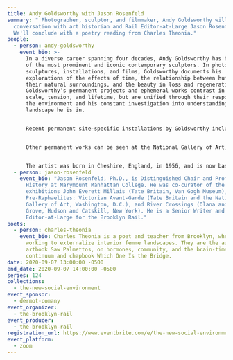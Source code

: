```yaml
---
title: Andy Goldsworthy with Jason Rosenfeld
summary: " Photographer, sculptor, and filmmaker, Andy Goldsworthy will be in
  conversation with art historian and Rail Editor-at-Large Jason Rosenfeld.
  We'll conclude with a poetry reading from Charles Theonia."
people:
  - person: andy-goldsworthy
    event_bio: >-
      In a diverse career spanning four decades, Andy Goldsworthy has become one
      of the most prominent and iconic contemporary sculptors. In photographs,
      sculptures, installations, and films, Goldsworthy documents his
      explorations of the effects of time, the relationship between humans and
      their natural surroundings, and the beauty in loss and regeneration.
      Goldsworthy’s permanent projects and ephemeral works contrast in their
      scale, tension, and lifetime, but are unified through their responses to
      the environment and his constant investigation into understanding the
      landscape he is in. 


      Recent permanent site-specific installations by Goldsworthy include Stone Sea, Saint Louis Art Museum, Missouri; Chaumont Cairn, Domaine de Chaumont-sur-Loire, France; Path and Rising Stone, Albright Knox Art Gallery, New York; and Wood Line, Presidio of San Francisco, California.  


      Other permanent works can be seen at the National Gallery of Art, Washington, D.C.; de Young Museum, California; Museum of Jewish Heritage, New York; Storm King Art Center, New York; Stanford University, California; and Haute Provence Geological Reserve in Digne-les-Bains, France, among numerous other sites. Major solo exhibitions of Goldsworthy's work have been presented by the Yorkshire Sculpture Park, England; Museo Nacional Centro de Arte Reina Sofía, Spain; Metropolitan Museum of Art, New York; Neuberger Museum of Art, New York; Museum of Contemporary Art San Diego, California; and Des Moines Art Center, Illinois.


      The artist was born in Cheshire, England, in 1956, and is now based in Scotland.
  - person: jason-rosenfeld
    event_bio: "Jason Rosenfeld, Ph.D., is Distinguished Chair and Professor of Art
      History at Marymount Manhattan College. He was co-curator of the
      exhibitions John Everett Millais (Tate Britain, Van Gogh Museum),
      Pre-Raphaelites: Victorian Avant-Garde (Tate Britain and the National
      Gallery of Art, Washington, D.C.), and River Crossings (Olana and Cedar
      Grove, Hudson and Catskill, New York). He is a Senior Writer and
      Editor-at-Large for the Brooklyn Rail."
poets:
  - person: charles-theonia
    event_bio: Charles Theonia is a poet and teacher from Brooklyn, where they’re
      working to externalize interior femme landscapes. They are the author of
      artbook Saw Palmettos, on hormones, community, and the brain-time
      continuum and chapbook Which One Is the Bridge.
date: 2020-09-07 13:00:00 -0500
end_date: 2020-09-07 14:00:00 -0500
series: 124
collections:
  - the-new-social-environment
event_sponsor:
  - dermot-comany
event_organizer:
  - the-brooklyn-rail
event_producer:
  - the-brooklyn-rail
registration_url: https://www.eventbrite.com/e/the-new-social-environment-124-andy-goldsworthy-tickets-118341654073
event_platform:
  - zoom
---
```

